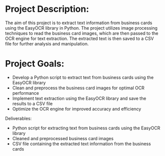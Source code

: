 <h1>Project Description:</h1>

The aim of this project is to extract text information from business cards using the EasyOCR library in Python. The project utilizes image processing techniques to read the business card images, which are then passed to the OCR engine for text extraction. The extracted text is then saved to a CSV file for further analysis and manipulation.

<h1>Project Goals:</h1>

- Develop a Python script to extract text from business cards using the EasyOCR library
- Clean and preprocess the business card images for optimal OCR performance
- Implement text extraction using the EasyOCR library and save the results to a CSV file
- Optimize the OCR engine for improved accuracy and efficiency 

Deliverables:

- Python script for extracting text from business cards using the EasyOCR library
- Cleaned and preprocessed business card images
- CSV file containing the extracted text information from the business cards
